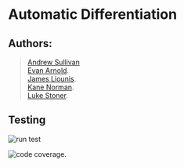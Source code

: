 # Automatic Differentiation

## Authors:
> [Andrew Sullivan](https://code.harvard.edu/ans8957)  
> [Evan Arnold](https://code.harvard.edu/eva869).   
> [James Liounis](https://code.harvard.edu/jal9597).   
> [Kane Norman](https://code.harvard.edu/kan108).   
> [Luke Stoner](https://code.harvard.edu/lus881).   

## Testing
![run test](https://code.harvard.edu/CS107/team29/actions/workflows/run_tests.yml/badge.svg?event=push?branch=main)  
 
![code coverage](https://code.harvard.edu/CS107/team29/actions/workflows/code_coverage.yml/badge.svg?event=push?branch=main).   
